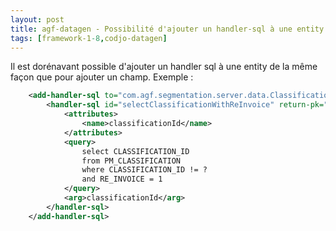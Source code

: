 ```yaml
---
layout: post
title: agf-datagen - Possibilité d'ajouter un handler-sql à une entity
tags: [framework-1-8,codjo-datagen]
---
```

Il est dorénavant possible d'ajouter un handler sql à une entity de la même façon que pour ajouter un champ. Exemple :

```xml
    <add-handler-sql to="com.agf.segmentation.server.data.Classification">
        <handler-sql id="selectClassificationWithReInvoice" return-pk="false">
            <attributes>
                <name>classificationId</name>
            </attributes>
            <query>
                select CLASSIFICATION_ID
                from PM_CLASSIFICATION
                where CLASSIFICATION_ID != ?
                and RE_INVOICE = 1
            </query>
            <arg>classificationId</arg>
        </handler-sql>
    </add-handler-sql>
```